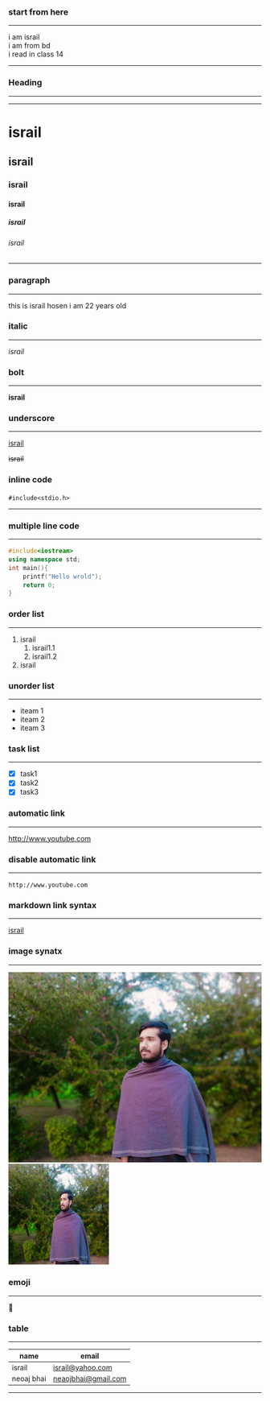 <!--this is comment-->
### start from here
___
i am israil  
i am from bd<br/>
i read in class 14
___

### Heading 
___
___  
# israil
## israil
### israil
#### israil
##### israil
###### israil
___
### paragraph  
___
<p>this is israil hosen i am 22 years old</p>  

### italic
___
_israil_  

### bolt
___

__israil__  

### underscore
___
<u>israil</u>  

~~israil~~  

### inline code
`#include<stdio.h>` 
___

### multiple line code
___
 
```cpp
#include<iostream> 
using namespace std;
int main(){
    printf("Hello wrold");
    return 0;
}
```
### order list
___
1. israil  
      1. israil1.1  
      2. israil1.2
2. israil

### unorder list
___

- iteam 1
- iteam 2
- iteam 3

### task list
___
- [x] task1
- [x] task2
- [x] task3  

### automatic link 
___
http://www.youtube.com

### disable automatic link
___

`http://www.youtube.com`

### markdown link syntax
___
[israil](http://www.youtube.com)  

### image synatx
___
![profile](./israil.jpg)
<img src="./israil.jpg" width="200" height="200"  tittle="israi" />

### emoji
___
🙂  
### table
___

| name | email |  
| ----- | ---- |
| israil | israil@yahoo.com |
| neoaj bhai  | neaojbhai@gmail.com |  
___




    



